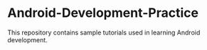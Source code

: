 # Android-Development-Practice
This repository contains sample tutorials used in learning Android development.
